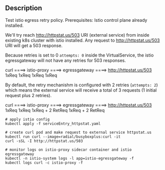 
## Description

Test istio egress retry policy.
Prerequisites: Istio control plane already installed.

We'll try reach http://httpstat.us/503 URI (external service) from inside existing k8s cluster with istio installed.
Any request to http://httpstat.us/503 URI will get a 503 response.

Because retries is set to 0 `attempts: 0` inside the VirtualService, the istio egressgateway will not have any retries for 503 responses.

curl ====> istio-proxy ====> egressgateway ====> http://httpstat.us/503
1xReq      1xReq             1xReq               1xReq  

By default, the retry mechanishm is configured with 2 retries (`attempts: 2`) which means the external service will receive a total of 3 requests (1 initial request plus 2 retries).

curl ====> istio-proxy ====> egressgateway ====> http://httpstat.us/503
1xReq      1xReq             1xReq + 2 RetReq    1xReq + 2 RetReq 

```
# apply istio config
kubectl apply -f serviceEntry_httpstat.yaml

# create curl pod and make request to external service httpstat.us
kubectl run curl --image=radial/busyboxplus:curl -it
curl -sSL -I http://httpstat.us/503

# monitor logs on istio-proxy sidecar container and istio egressgateway
kubectl -n istio-system logs -l app=istio-egressgateway -f
kubectl logs curl -c istio-proxy -f
```